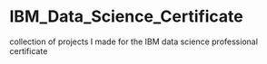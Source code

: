 # IBM_Data_Science_Certificate
collection of projects I made for the IBM data science professional certificate
